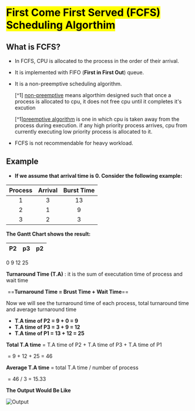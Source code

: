 # **<mark>First Come First Served (FCFS) Scheduling Algorthim</mark>**

## **What is FCFS?**

- In FCFS, CPU is allocated to the process in the order of their arrival.

- It is implemented with FIFO (**First in First Out**) queue.

- It is a non-preemptive scheduling algorithm.

   [^1] <u>non-preemptive</u> means algorthim designed such that once a process is allocated to cpu, it does not free cpu until it completes it's excution

   [^1]<u>preemptive algorithm</u> is one in which cpu is taken away from the process during execution. if any high priority process arrives, cpu from currently executing low priority process is allocated to it.

- FCFS is not recommendable for heavy workload.

## Example

- **If we assume that arrival time is 0. Consider the following example:**

| Process | Arrival | Burst Time |
| :-----: | :-----: | :--------: |
|    1    |    3    |     13     |
|    2    |    1    |     9      |
|    3    |    2    |     3      |

**The Gantt Chart shows the result:**

|  P2  |  p3  |  p2  |
| :--: | :--: | :--: |

0                                                                      9                                                                      12                                                              25 

**Turnaround Time (T.A)** : it is the sum of executation time of process and wait time

​				==**Turnaround Time = Brust Time + Wait Time**==

Now we will see the turnaround time of each process, total turnaround time and average turnaround time

- **T.A time of P2 = 9 + 0 = 9**
- **T.A time of P3 = 3 + 9 = 12**
- **T.A time of P1 = 13 + 12 = 25**

**Total T.A time** = T.A time of P2 + T.A time of P3 + T.A time of P1

​						=          9            +           12          +         25          =        46

**Average T.A time** = total T.A time / number of process

​							=        46     /       3      =  15.33

**The Output Would Be Like**

![Output](C:\Users\Mohamed\Desktop\FCFS\image.PNG)

